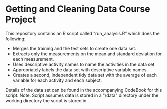 # Getting and Cleaning Data Course Project

This repository contains an R script called “run_analysis.R” which does the following: 
* Merges the training and the test sets to create one data set.
* Extracts only the measurements on the mean and standard deviation for each measurement. 
* Uses descriptive activity names to name the activities in the data set
* Appropriately labels the data set with descriptive variable names. 
* Creates a second, independent tidy data set with the average of each variable for each activity and each subject.

Details of the data set can be found in the accompanying CodeBook for this script.
Note: Script assumes data is stored in a "/data" directory under the working directory the script is stored in.



